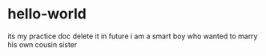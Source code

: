 # hello-world
its my practice doc delete it in future
i am a smart boy who wanted to marry his own cousin sister
